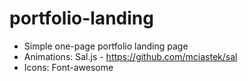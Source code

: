 # portfolio-landing

- Simple one-page portfolio landing page
- Animations: Sal.js - https://github.com/mciastek/sal
- Icons: Font-awesome
